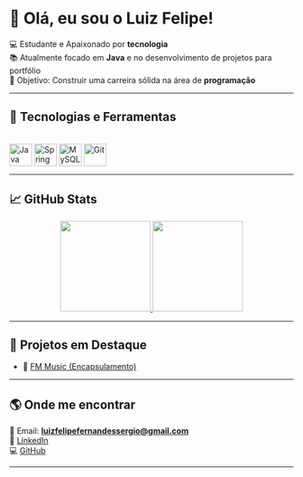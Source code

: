 # 👋 Olá, eu sou o Luiz Felipe!  

💻 Estudante e Apaixonado por **tecnologia**  
📚 Atualmente focado em **Java** e no desenvolvimento de projetos para portfólio  
🎯 Objetivo: Construir uma carreira sólida na área de **programação**  

---

## 🚀 Tecnologias e Ferramentas
<div style="display: inline_block"><br>
  <img align="center" alt="Java" height="40" width="40" src="https://cdn.jsdelivr.net/gh/devicons/devicon/icons/java/java-original.svg" />
  <img align="center" alt="Spring" height="40" width="40" src="https://cdn.jsdelivr.net/gh/devicons/devicon/icons/spring/spring-original.svg" />
  <img align="center" alt="MySQL" height="40" width="40" src="https://cdn.jsdelivr.net/gh/devicons/devicon/icons/mysql/mysql-original.svg" />
  <img align="center" alt="Git" height="40" width="40" src="https://cdn.jsdelivr.net/gh/devicons/devicon/icons/git/git-original.svg" />
</div>  

---

## 📈 GitHub Stats
<div align="center">
  <a href="https://github.com/luizflfelipe">
    <img height="160em" src="https://github-readme-stats.vercel.app/api?username=luizflfelipe&show_icons=true&theme=radical"/>
    <img height="160em" src="https://github-readme-stats.vercel.app/api/top-langs/?username=luizflfelipe&layout=compact&langs_count=7&theme=radical"/>
  </a>
</div>

---

## 📌 Projetos em Destaque
- 🔹 [FM Music (Encapsulamento)](https://github.com/luizflfelipe/FM-Music)  

---

## 🌎 Onde me encontrar
📧 Email: **luizfelipefernandessergio@gmail.com**  
🔗 [LinkedIn](linkedin.com/in/luiz-felipe-fernandes-sergio/)  
💻 [GitHub](https://github.com/luizflfelipe)  

---
